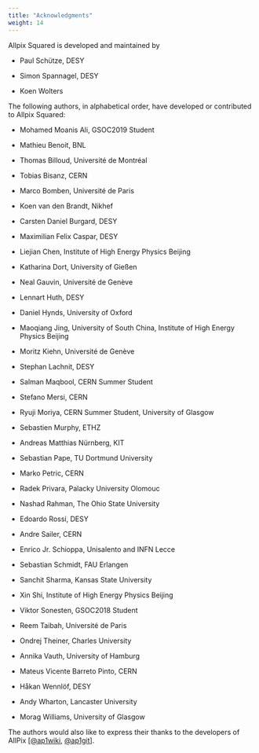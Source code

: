 ```yaml
---
title: "Acknowledgments"
weight: 14
---
```


Allpix Squared is developed and maintained by

-   Paul Schütze, DESY

-   Simon Spannagel, DESY

-   Koen Wolters

The following authors, in alphabetical order, have developed or contributed to Allpix Squared:

-   Mohamed Moanis Ali, GSOC2019 Student

-   Mathieu Benoit, BNL

-   Thomas Billoud, Université de Montréal

-   Tobias Bisanz, CERN

-   Marco Bomben, Université de Paris

-   Koen van den Brandt, Nikhef

-   Carsten Daniel Burgard, DESY

-   Maximilian Felix Caspar, DESY

-   Liejian Chen, Institute of High Energy Physics Beijing

-   Katharina Dort, University of Gießen

-   Neal Gauvin, Université de Genève

-   Lennart Huth, DESY

-   Daniel Hynds, University of Oxford

-   Maoqiang Jing, University of South China, Institute of High Energy
    Physics Beijing

-   Moritz Kiehn, Université de Genève

-   Stephan Lachnit, DESY

-   Salman Maqbool, CERN Summer Student

-   Stefano Mersi, CERN

-   Ryuji Moriya, CERN Summer Student, University of Glasgow

-   Sebastien Murphy, ETHZ

-   Andreas Matthias Nürnberg, KIT

-   Sebastian Pape, TU Dortmund University

-   Marko Petric, CERN

-   Radek Privara, Palacky University Olomouc

-   Nashad Rahman, The Ohio State University

-   Edoardo Rossi, DESY

-   Andre Sailer, CERN

-   Enrico Jr. Schioppa, Unisalento and INFN Lecce

-   Sebastian Schmidt, FAU Erlangen

-   Sanchit Sharma, Kansas State University

-   Xin Shi, Institute of High Energy Physics Beijing

-   Viktor Sonesten, GSOC2018 Student

-   Reem Taibah, Université de Paris

-   Ondrej Theiner, Charles University

-   Annika Vauth, University of Hamburg

-   Mateus Vicente Barreto Pinto, CERN

-   Håkan Wennlöf, DESY

-   Andy Wharton, Lancaster University

-   Morag Williams, University of Glasgow

The authors would also like to express their thanks to the developers of AllPix \[[@ap1wiki], [@ap1git]\].


[@ap1wiki]: https://twiki.cern.ch/twiki/bin/view/Main/AllPix
[@ap1git]: https://github.com/ALLPix/allpix
